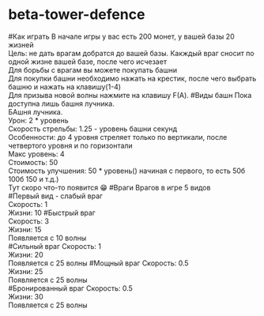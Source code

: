 # beta-tower-defence
#Как играть
В начале игры у вас есть 200 монет, у вашей базы 20 жизней  
Цель: не дать врагам добратся до вашей базы. Какждый враг сносит по одной жизне вашей базе, после чего исчезает  
Для борьбы с врагам вы можете покупать башни  
Для покупки башни необходимо нажать на крестик, после чего выбрать башню и нажать на клавишу(1-4)  
Для призыва новой волны нажмите на клавишу F(А).
#Виды башн
Пока доступна лишь башня лучника.  
БАшня лучника.  
Урон: 2 * уровень  
Скорость стрельбы: 1.25 - уровень башни секунд  
Особенности: до 4 уровня стреляет только по вертикали, после четвертого уровня и по горизонтали  
Макс уровень: 4  
Стоимость: 50  
Стоимость улучшения: 50 * уровень() начиная с первого, то есть 50б 100б 150 и т.д.)  
Тут скоро что-то появится 😁
#Враги
Врагов в игре 5 видов  
#Первый вид - слабый враг  
Скорость: 1  
Жизни: 10
#Быстрый враг  
Скорость: 3  
Жизни: 15  
Появляется с 10 волны  
#Сильный враг
Скорость: 1  
Жизни: 20  
Появляется с 25 волны
#Мощный враг
Скорость: 0.5  
Жизни: 25  
Появляется с 25 волны  
#Бронированный враг
Скорость: 0.5  
Жизни: 30  
Появляется с 25 волны
